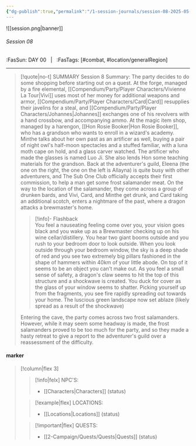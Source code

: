 ```yaml
---
{"dg-publish":true,"permalink":"/1-session-journals/session-08-2025-05-03/","tags":["combat","location/generalRegion"]}
---
```




![[session.png\|banner]]
###### Session 08
<span class="sub2">:FasSun: DAY 00 &nbsp; | &nbsp; :FasTags: [#combat, #location/generalRegion]</span>
___

> [!quote|no-t] SUMMARY
>Session 8 Summary:  The party decides to do some shopping before starting out on a quest. At the forge, managed by a fire elemental, [[Compendium/Party/Player Characters/Vivienne La Tour\|Vivi]] uses most of her money for additional weapons and armor, [[Compendium/Party/Player Characters/Card\|Card]] resupplies their javelins for a steal, and [[Compendium/Party/Player Characters/Johannes\|Johannes]] exchanges one of his revolvers with a hand crossbow, and accompanying ammo. At the magic item shop, managed by a harengon, [[Hon Rosie Booker\|Hon Rosie Booker]], who has a grandson who wants to enroll in a wizard's academy. Minthe talks about her own past as an artificer as well, buying a pair of night owl's half-moon spectacles and a stuffed familiar, with a luna moth cape on hold, and a glass carver watched. The artificer who made the glasses is named Luo Ji. She also lends Hon some teaching materials for the grandson.  Back at the adventurer's guild, Eleena (the one on the right, the one on the left is Allayna) is quite busy with other adventurers, and The Sub One Club officially accepts their first commission, to help a man get some frost salamander meat. On the way to the location of the salamander, they come across a group of drunken bards, and Vivi, Card, and Minthe get drunk, and Card taking an additional scotch, enters a nightmare of the past, where a dragon attacks a brewmaster's home.  
>> [!info]- Flashback  
> You feel a nauseating feeling come over you, your vision goes black and you wake up as a Brewmaster checking up on his wine cellar/distillery. You hear two giant booms outside and you rush to your bedroom door to look outside. When you look outside through your bedroom window, the sky is a deep shade of red and you see two extremely big pillars fashioned in the shape of hammers within 40km of your little abode. On top of it seems to be an object you can't make out. As you feel a small sense of safety, a dragon's claw seems to hit the top of this structure and a shockwave is created. You duck for cover as the glass of your window seems to shatter. Picking yourself up from the fragments, you see fire rapidly spreading out towards your home. The luscious green landscape now set ablaze (likely spread as a result of the shockwave)
> 
>Entering the cave, the party comes across two frost salamanders. However, while it may seem some headway is made, the frost salamanders proved to be too much for the party, and so they made a hasty retreat to give a report to the adventurer's guild over a reassessment of the difficulty.

#### marker
> [!column|flex 3]
>> [!info|felx] NPC'S:
>> - [[Characters\|Characters]] (status)
>
>> [!example|flex] LOCATIONS:
>> - [[Locations\|Locations]] (status)
>
>> [!important|flex] QUESTS:
>> - [[2-Campaign/Quests/Quests\|Quests]] (status)
